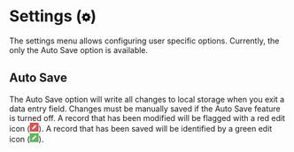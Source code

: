 # Settings \(![](/assets/symbol_cog_16.png)\)

The settings menu allows configuring user specific options. Currently, the only the Auto Save option is available.

## Auto Save

The Auto Save option will write all changes to local storage when you exit a data entry field. Changes must be manually saved if the Auto Save feature is turned off. A record that has been modified will be flagged with a red edit icon \(![](/assets/record_modified.png)\). A record that has been saved will be identified by a green edit icon \(![](/assets/record_saved.png)\).



